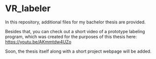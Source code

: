 # VR_labeler

In this repository, additional files for my bachelor thesis are provided.

Besides that, you can check out a short video of a prototype labeling program, which was created
for the purposes of this thesis here: https://youtu.be/AKmmtdw4UZo

Soon, the thesis itself along with a short project webpage will be added.

